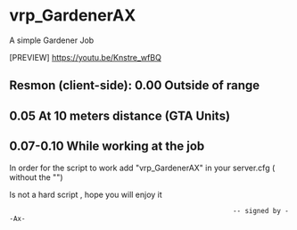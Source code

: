 # vrp_GardenerAX
A simple Gardener Job

[PREVIEW]  https://youtu.be/Knstre_wfBQ

Resmon (client-side):
0.00 Outside of range
--------------------
0.05 At 10 meters distance (GTA Units)
--------------------
0.07-0.10 While working at the job
--------------------

In order for the script to work add "vrp_GardenerAX" in your server.cfg ( without the "")

Is not a hard script , hope you will enjoy it

                                                            -- signed by --Ax-
